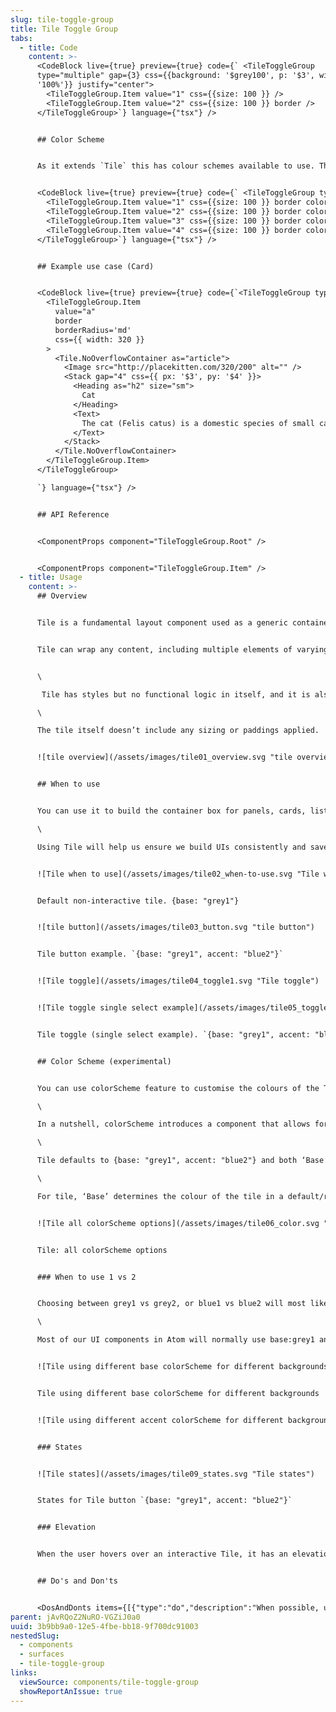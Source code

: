```yaml
---
slug: tile-toggle-group
title: Tile Toggle Group
tabs:
  - title: Code
    content: >-
      <CodeBlock live={true} preview={true} code={` <TileToggleGroup
      type="multiple" gap={3} css={{background: '$grey100', p: '$3', width:
      '100%'}} justify="center">
        <TileToggleGroup.Item value="1" css={{size: 100 }} />
        <TileToggleGroup.Item value="2" css={{size: 100 }} border />
      </TileToggleGroup>`} language={"tsx"} />


      ## Color Scheme


      As it extends `Tile` this has colour schemes available to use. The `accent` and `interactive` settings are available to customise the selected state.


      <CodeBlock live={true} preview={true} code={` <TileToggleGroup type="multiple" gap={3}>
        <TileToggleGroup.Item value="1" css={{size: 100 }} border colorScheme={{ base: 'blue1' }} />
        <TileToggleGroup.Item value="2" css={{size: 100 }} border colorScheme={{ base: 'blue2' }}/>
        <TileToggleGroup.Item value="3" css={{size: 100 }} border colorScheme={{ base: 'purple1', accent: 'grey2' }}/>
        <TileToggleGroup.Item value="4" css={{size: 100 }} border colorScheme={{ accent: 'purple2' }}/>
      </TileToggleGroup>`} language={"tsx"} />


      ## Example use case (Card)


      <CodeBlock live={true} preview={true} code={`<TileToggleGroup type="multiple">
        <TileToggleGroup.Item
          value="a"
          border
          borderRadius='md'
          css={{ width: 320 }}
        >
          <Tile.NoOverflowContainer as="article">
            <Image src="http://placekitten.com/320/200" alt="" />
            <Stack gap="4" css={{ px: '$3', py: '$4' }}>
              <Heading as="h2" size="sm">
                Cat
              </Heading>
              <Text>
                The cat (Felis catus) is a domestic species of small carnivorous mammal.
              </Text>
            </Stack>
          </Tile.NoOverflowContainer>
        </TileToggleGroup.Item>
      </TileToggleGroup>

      `} language={"tsx"} />


      ## API Reference


      <ComponentProps component="TileToggleGroup.Root" />


      <ComponentProps component="TileToggleGroup.Item" />
  - title: Usage
    content: >-
      ## Overview


      Tile is a fundamental layout component used as a generic container to build the surface of panels, cards, lists and other content components that group information.


      Tile can wrap any content, including multiple elements of varying types and sizes, like images, text, buttons, links, badges, icons, etc.


      \

       Tile has styles but no functional logic in itself, and it is also used to provide common styles for [Tile button](https://atomlearning.design/components/surfaces/tile-interactive) and [Tile toggle](https://atomlearning.design/components/surfaces/tile-toggle-group) which are interactive elements.\

      \

      The tile itself doesn’t include any sizing or paddings applied.


      ![tile overview](/assets/images/tile01_overview.svg "tile overview")


      ## When to use


      You can use it to build the container box for panels, cards, lists, and other content components that group information.\

      \

      Using Tile will help us ensure we build UIs consistently and save time when designers are deciding styles and when developers are building them.


      ![Tile when to use](/assets/images/tile02_when-to-use.svg "Tile when to use")


      Default non-interactive tile. {base: "grey1"}


      ![tile button](/assets/images/tile03_button.svg "tile button")


      Tile button example. `{base: "grey1", accent: "blue2"}`


      ![Tile toggle](/assets/images/tile04_toggle1.svg "Tile toggle")


      ![Tile toggle single select example](/assets/images/tile05_toggle2.svg "Tile toggle single select example")


      Tile toggle (single select example). `{base: "grey1", accent: "blue2"}`


      ## Color Scheme (experimental)


      You can use colorScheme feature to customise the colours of the Tile. ColorScheme is experimental. You can read more about how it currently works and available options on [the repository's github](https://github.com/Atom-Learning/components/tree/main/lib/src/experiments/color-scheme#readme).\

      \

      In a nutshell, colorScheme introduces a component that allows for base and accent theme properties, as well as an interactive contrast mode that affects all interactive components. The "base" property is used for the base colors of the wrapped component, while "accent" is used for highlighted and interactive elements.\

      \

      Tile defaults to {base: "grey1", accent: "blue2"} and both ‘Base’ and ‘Accent’ currently accept any of the following options: grey1, grey2, blue1, blue2, purple1, purple2...\

      \

      For tile, ‘Base’ determines the colour of the tile in a default/resting state (including its hover, pressed, focus), and ‘Accent’ determines the colour when the tile is selected (including its hover, pressed, focus).


      ![Tile all colorScheme options](/assets/images/tile06_color.svg "Tile all colorScheme options")


      Tile: all colorScheme options


      ### When to use 1 vs 2


      Choosing between grey1 vs grey2, or blue1 vs blue2 will most likely be determined by the background where the component is displayed and the emphasis that you want it to have against the rest of the UI elements on the page/section.\

      \

      Most of our UI components in Atom will normally use base:grey1 and accent:blue1, and you can mix-match any of these.


      ![Tile using different base colorScheme for different backgrounds](/assets/images/tile07_basecolor.svg "Tile using different base colorScheme for different backgrounds")


      Tile using different base colorScheme for different backgrounds


      ![Tile using different accent colorScheme for different backgrounds when selected](/assets/images/tile08_accentcolor.svg "Tile using different accent colorScheme for different backgrounds when selected")


      ### States


      ![Tile states](/assets/images/tile09_states.svg "Tile states")


      States for Tile button `{base: "grey1", accent: "blue2"}`


      ### Elevation


      When the user hovers over an interactive Tile, it has an elevation defined by a shadow and a position change.


      ## Do's and Don'ts


      <DosAndDonts items={[{"type":"do","description":"When possible, user border colour to separate the tile from the background.","image":"/assets/images/tile11_do.svg"},{"type":"dont","description":"Don't use too pale text inside tiles to avoid accessibility issues.","image":"/assets/images/tile12_dont.svg"},{"type":"do","description":"Group Tiles by theme using the same colorScheme and consistent styles.","image":"/assets/images/tile13_do.svg"},{"type":"avoid","description":"Using mismatching tiles with different styles when they are part of the same group."}]} />
parent: jAvRQoZ2NuRO-VGZiJ0a0
uuid: 3b9bb9a0-12e5-4fbe-bb18-9f700dc91003
nestedSlug:
  - components
  - surfaces
  - tile-toggle-group
links:
  viewSource: components/tile-toggle-group
  showReportAnIssue: true
---
```

